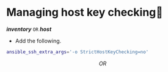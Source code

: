 # Managing host key checking

**_inventory_** `OR` **_host_**

* Add the following.

```bash
ansible_ssh_extra_args='-o StrictHostKeyChecking=no'
```

$$OR$$

